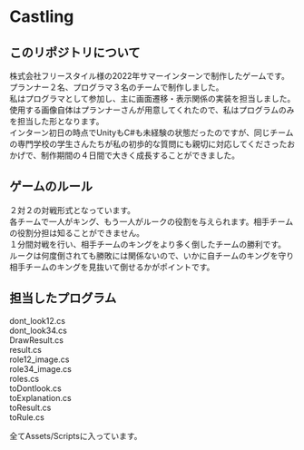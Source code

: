 # Castling
## このリポジトリについて
株式会社フリースタイル様の2022年サマーインターンで制作したゲームです。  
プランナー２名、プログラマ３名のチームで制作しました。  
私はプログラマとして参加し、主に画面遷移・表示関係の実装を担当しました。  
使用する画像自体はプランナーさんが用意してくれたので、私はプログラムのみを担当した形となります。  
インターン初日の時点でUnityもC#も未経験の状態だったのですが、同じチームの専門学校の学生さんたちが私の初歩的な質問にも親切に対応してくださったおかげで、制作期間の４日間で大きく成長することができました。  
## ゲームのルール
２対２の対戦形式となっています。  
各チームで一人がキング、もう一人がルークの役割を与えられます。相手チームの役割分担は知ることができません。  
１分間対戦を行い、相手チームのキングをより多く倒したチームの勝利です。  
ルークは何度倒されても勝敗には関係ないので、いかに自チームのキングを守り相手チームのキングを見抜いて倒せるかがポイントです。
## 担当したプログラム
dont_look12.cs  
dont_look34.cs  
DrawResult.cs  
result.cs  
role12_image.cs  
role34_image.cs  
roles.cs  
toDontlook.cs  
toExplanation.cs  
toResult.cs  
toRule.cs  

全てAssets/Scriptsに入っています。  


